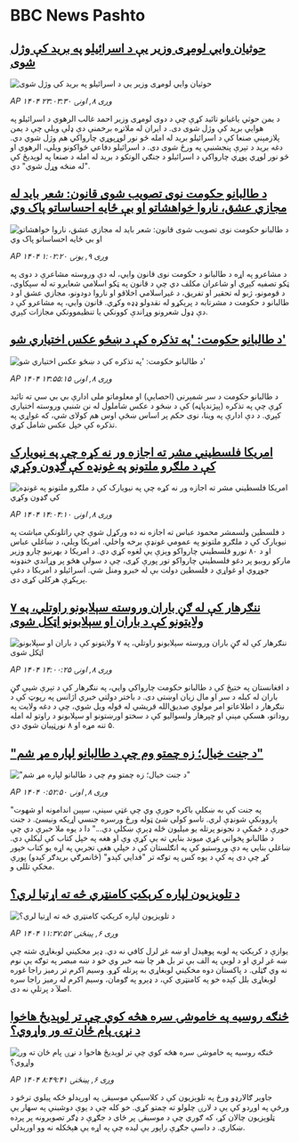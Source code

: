# BBC News Pashto## [حوثيان وايي لومړی وزير يې د اسرائیلو په بريد کې وژل شوی](https://www.bbc.com/pashto/articles/c2kzek7x210o?at_medium=RSS&at_campaign=rss?at_campaign=githubrss)![حوثيان وايي لومړی وزير يې د اسرائیلو په بريد کې وژل شوی](https://ichef.bbci.co.uk/ace/ws/240/cpsprodpb/d496/live/0bf34430-85f1-11f0-9cf6-cbf3e73ce2b9.jpg)_AP ۱۴۰۴ وږی ۸, اونۍ ۲۳:۰۳:۳۰_د یمن حوثي ياغيانو تائيد کړې چې د دوی لومړی وزير احمد غالب الرهوي د اسرائیلو په هوايي بريد کې وژل شوی دی. د ايران له ملاتړه برخمنې دې ډلې ويلي چې د يمن پلازمېنې صنعا کې د اسرائیلو برید له امله څو نور لوړپوړي چارواکي هم وژل شوي دي. دغه بريد د تېرې پنجشنبې په ورځ شوی دی. د اسرائیلو دفاعي ځواکونو ویلي، الرهوي او څو نور لوړي پوړي چارواکي د اسرائيلو د جنګي الوتکو د بريد له امله د صنعا په لوېديځ کې "له منځه وړل شوي" دي.## [د طالبانو حکومت نوی تصویب شوی قانون: شعر باید له مجازي عشق، ناروا خواهشاتو او بې ځایه احساساتو پاک وي](https://www.bbc.com/pashto/articles/c15lj1y5jvjo?at_medium=RSS&at_campaign=rss?at_campaign=githubrss)![د طالبانو حکومت نوی تصویب شوی قانون: شعر باید له مجازي عشق، ناروا خواهشاتو او بې ځایه احساساتو پاک وي](https://ichef.bbci.co.uk/ace/ws/240/cpsprodpb/5ad0/live/6fb5c8f0-85b3-11f0-9cf6-cbf3e73ce2b9.png)_AP ۱۴۰۴ وږی ۹, يونۍ ۱:۰۲:۲۰_د مشاعرو په اړه د طالبانو د حکومت نوی قانون وايي، له دې وروسته مشاعرې د دوی په ټکو تصفیه کېږي او شاعران مکلف دي چې د قانون په ټکو  اسلامي شعایرو ته له سپکاوي، د قومونو، ژبو له تحقیر او تفریق، د غیراسلامي اخلاقو او ناروا دودونو، مجازي عشق او د طالبانو د حکومت د مشرتابه د پرېکړو له نقدولو ډډه وکړي.
قانون وايي، په مشاعرو کې د دې ډول شعرونو وړاندې کوونکي یا تنظیموونکي مجازات کېږي.## [د طالبانو حکومت: 'په تذکره کې د ښځو عکس اختیاري شو'](https://www.bbc.com/pashto/articles/c8dez55vqy3o?at_medium=RSS&at_campaign=rss?at_campaign=githubrss)![د طالبانو حکومت: 'په تذکره کې د ښځو عکس اختیاري شو'](https://ichef.bbci.co.uk/ace/ws/240/cpsprodpb/7a05/live/7c3f5ac0-8575-11f0-9cf6-cbf3e73ce2b9.jpg)_AP ۱۴۰۴ وږی ۸, اونۍ ۱۳:۵۵:۱۵_د طالبانو حکومت د سر شمېرنی (احصایې) او معلوماتو ملی ادارې بي‌ بي سي ته تائيد کړې چې په تذکره (پېژندپاڼه) کې د ښځو د عکس شاملول له نن شنبې وروسته اختیاري کېږي.
د دې ادارې په وینا، نوی حکم پر اساس ښځې اوس هم کولای شي، که غواړي په تذکره کې خپل عکس شامل کړي.## [امریکا فلسطیني مشر ته اجازه ور نه کړه چې په نیویارک کې د ملګرو ملتونو په غونډه کې ګډون وکړي](https://www.bbc.com/pashto/articles/cjw6egxg163o?at_medium=RSS&at_campaign=rss?at_campaign=githubrss)![امریکا فلسطیني مشر ته اجازه ور نه کړه چې په نیویارک کې د ملګرو ملتونو په غونډه کې ګډون وکړي](https://ichef.bbci.co.uk/ace/ws/240/cpsprodpb/60fc/live/f5d73d60-85a4-11f0-9cf6-cbf3e73ce2b9.jpg)_AP ۱۴۰۴ وږی ۸, اونۍ ۱۴:۰۴:۱۰_د فلسطين ولسمشر محمود عباس ته اجازه نه ده ورکړل شوې چې راتلونکې مياشت په نيويارک کې د ملګرو ملتونو په عمومي غونډې برخه واخلي. امريکا ويلي، د ښاغلي عباس او د ۸۰ نورو فلسطيني چارواکو وېزې یې لغوه کړي دي.
د امريکا د بهرنيو چارو وزير مارکو روبيو پر دغو فلسطیني چارواکو تور پورې کړی، چې د سولې هڅو پر وړاندي خنډونه جوړوي او غواړي د فلسطين دولت بې له خبرو ومنل شي.
اسرائيلو د امریکا د دغې پرېکړې هرکلی کړی دی.## [ننګرهار کې له ګڼ باران وروسته سېلابونو راوتلي، په ۷ ولایتونو کې د باران او سېلابونو اټکل شوی](https://www.bbc.com/pashto/articles/cx29zxw8njxo?at_medium=RSS&at_campaign=rss?at_campaign=githubrss)![ننګرهار کې له ګڼ باران وروسته سېلابونو راوتلي، په ۷ ولایتونو کې د باران او سېلابونو اټکل شوی](https://ichef.bbci.co.uk/ace/ws/240/cpsprodpb/cc63/live/582607e0-85a9-11f0-b62c-2d0b2ca6385e.jpg)_AP ۱۴۰۴ وږی ۸, اونۍ ۱۴:۰۰:۲۵_د افغانستان په ختیځ کې د طالبانو حکومت چارواکي وايي، په ننګرهار کې د تېرې شپې ګڼ باران له کبله د سر او مال زیان اوښتی دی. 
د باختر دولتي خبري اژانس په رپوټ کې د ننګرهار د اطلاعاتو امر مولوي صدیق‌الله قریشي له قوله ویل شوي، چې د دغه ولایت په روداتو، هسکې مېنې او چپرهار ولسوالیو کې د سختو اورښتونو او سېلابونو د راوتو له امله ۵ تنه مړه او ۸ نورټپیان شوي دي.## ["د جنت خیال؛ زه چمتو وم چې د طالبانو لپاره مړ شم"](https://www.bbc.com/pashto/articles/c75492yl5zdo?at_medium=RSS&at_campaign=rss?at_campaign=githubrss)!["د جنت خیال؛ زه چمتو وم چې د طالبانو لپاره مړ شم"](https://ichef.bbci.co.uk/ace/ws/240/cpsprodpb/ca72/live/6e6d1840-81c1-11f0-b1e0-f1e3fb4f730d.jpg)_AP ۱۴۰۴ وږی ۸, اونۍ ۰:۵۲:۵۰_"په جنت کې به ښکلې باکره حورې وي چې غټې سینې، سپین اندامونه او شهوت پاروونکې شونډې لري. تاسو کولی شئ ټوله ورځ ورسره جنسي اړیکه ونیسئ. د جنت حورې د ځمکې د نجونو پرتله یو میلیون ځله ډېرې ښکلې دي..."
دا د یوه ملا خبرې دي چې د طالبانو پخواني غړي میوند بنايي ته یې کړې وې او هغه په خپل کتاب کې لیکلې دي.
ښاغلي بنايي په دې وروستیو کې په انګلستان کې د خپلې هغې تجربې په اړه یو کتاب خپور کړ چې دی په کې د یوه کس په توګه تر "فدايي کېدو" (ځانمرګي بریدګر کېدو) پورې مخکې تللی و.## [د تلویزیون لپاره کرېکټ کامنټري څه ته اړتیا لري؟](https://www.bbc.com/pashto/articles/c9vd98ny3jgo?at_medium=RSS&at_campaign=rss?at_campaign=githubrss)![د تلویزیون لپاره کرېکټ کامنټري څه ته اړتیا لري؟](https://ichef.bbci.co.uk/ace/ws/240/cpsprodpb/684d/live/4a2e6c10-8403-11f0-84c8-99de564f0440.png)_AP ۱۴۰۴ وږی ۶, پينځنۍ ۱۱:۳۷:۵۲_یوازې د کرېکټ په لوبه پوهېدل او ښه غږ لرل کافي نه دي. ډېر مخکیني لوبغاړي شته چې ښه غږ لري او د لوبې په الف بې تر بل هر چا ښه خبر وي خو د ښه مبصر په توګه یې نوم نه وي ګټلی. د پاکستان دوه مخکیني لوبغاړي به پرتله کړو. وسیم اکرم تر رمیز راجا غوره لوبغاړی بلل کېده خو په کامنټري کې، د ډېرو په ګومان، وسیم اکرم له رمیز راجا سره اصلآ د پرتلې نه دی.## [څنګه روسیه په خاموشۍ سره هڅه کوي چې تر لوېديځ هاخوا د نړۍ پام ځان ته ور واړوي؟](https://www.bbc.com/pashto/articles/cj4wk4rdwjjo?at_medium=RSS&at_campaign=rss?at_campaign=githubrss)![څنګه روسیه په خاموشۍ سره هڅه کوي چې تر لوېديځ هاخوا د نړۍ پام ځان ته ور واړوي؟](https://ichef.bbci.co.uk/ace/ws/240/cpsprodpb/08cc/live/f5320640-833f-11f0-ab3e-bd52082cd0ae.png)_AP ۱۴۰۴ وږی ۶, پينځنۍ ۸:۴۹:۴۱_جاویر ګالارډو ورځ په تلوېزیون کې د کلاسیکې موسیقۍ په اورېدلو ځکه پیلوي ترڅو د ورځې په اوږدو کې یې د لارۍ چلولو ته چمتو کړي.
خو کله چې د یوې دوشبنې په سهار یې ټلوېزیون چالان کړ، که ګوري چې د موسیقۍ پر ځای د جګړې د ډګر تصویرونه پر پرده ښکاري. د داسې جګړې راپور یې لیده چې په اړه یې هېڅکله نه وو اورېدلي.